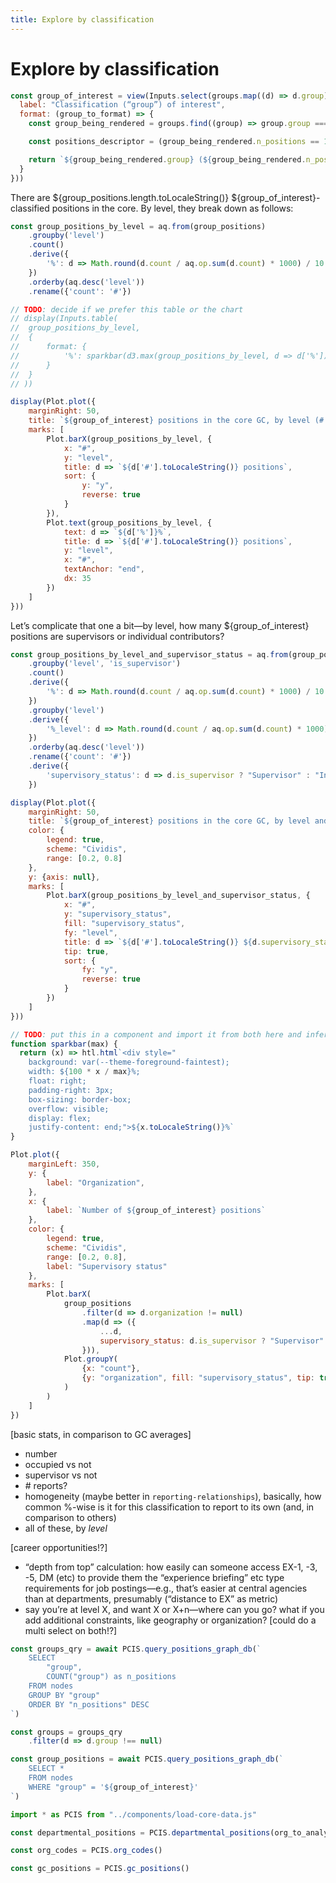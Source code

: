 ```yaml
---
title: Explore by classification
---
```


# Explore by classification

```js
const group_of_interest = view(Inputs.select(groups.map((d) => d.group), {
  label: "Classification (“group”) of interest",
  format: (group_to_format) => {
    const group_being_rendered = groups.find((group) => group.group === group_to_format)

	const positions_descriptor = (group_being_rendered.n_positions == 1) ? 'position' : 'positions'

    return `${group_being_rendered.group} (${group_being_rendered.n_positions.toLocaleString()} ${positions_descriptor} in the core GC)`
  }
}))
```

There are ${group_positions.length.toLocaleString()} ${group_of_interest}-classified positions in the core. By level, they break down as follows:

```js
const group_positions_by_level = aq.from(group_positions)
	.groupby('level')
	.count()
	.derive({
		'%': d => Math.round(d.count / aq.op.sum(d.count) * 1000) / 10
	})
	.orderby(aq.desc('level'))
	.rename({'count': '#'})

// TODO: decide if we prefer this table or the chart
// display(Inputs.table(
// 	group_positions_by_level,
// 	{
// 		format: {
// 			'%': sparkbar(d3.max(group_positions_by_level, d => d['%']))
// 		}
// 	}
// ))
```

```js
display(Plot.plot({
	marginRight: 50,
	title: `${group_of_interest} positions in the core GC, by level (# and %)`,
	marks: [
		Plot.barX(group_positions_by_level, {
			x: "#",
			y: "level",
			title: d => `${d['#'].toLocaleString()} positions`,
			sort: {
				y: "y",
				reverse: true
			}
		}),
		Plot.text(group_positions_by_level, {
			text: d => `${d['%']}%`,
			title: d => `${d['#'].toLocaleString()} positions`,
			y: "level",
			x: "#",
			textAnchor: "end",
			dx: 35
		})
	]
}))
```

Let’s complicate that one a bit—by level, how many ${group_of_interest} positions are supervisors or individual contributors?

```js
const group_positions_by_level_and_supervisor_status = aq.from(group_positions)
	.groupby('level', 'is_supervisor')
	.count()
	.derive({
		'%': d => Math.round(d.count / aq.op.sum(d.count) * 1000) / 10
	})
	.groupby('level')
	.derive({
		'%_level': d => Math.round(d.count / aq.op.sum(d.count) * 1000) / 10
	})
	.orderby(aq.desc('level'))
	.rename({'count': '#'})
	.derive({
		'supervisory_status': d => d.is_supervisor ? "Supervisor" : "Individual contributor" 
	})
```

```js
display(Plot.plot({
	marginRight: 50,
	title: `${group_of_interest} positions in the core GC, by level and supervisory status (# and %)`,
	color: {
		legend: true,
		scheme: "Cividis",
		range: [0.2, 0.8]
	},
	y: {axis: null},
	marks: [
		Plot.barX(group_positions_by_level_and_supervisor_status, {
			x: "#",
			y: "supervisory_status",
			fill: "supervisory_status",
			fy: "level",
			title: d => `${d['#'].toLocaleString()} ${d.supervisory_status.toLocaleLowerCase()} ${group_of_interest}-${d.level} positions\n\n${d['%_level']}% of ${group_of_interest}-${d.level} positions\n${d['%']}% of all ${group_of_interest} positions`,
			tip: true,
			sort: {
				fy: "y",
				reverse: true
			}
		})
	]
}))
```

```js
// TODO: put this in a component and import it from both here and inferred positions
function sparkbar(max) {
  return (x) => htl.html`<div style="
    background: var(--theme-foreground-faintest);
    width: ${100 * x / max}%;
    float: right;
    padding-right: 3px;
    box-sizing: border-box;
    overflow: visible;
    display: flex;
    justify-content: end;">${x.toLocaleString()}%`
}
```

```js
Plot.plot({
	marginLeft: 350,
	y: {
		label: "Organization",
	},
	x: {
		label: `Number of ${group_of_interest} positions`
	},
	color: {
		legend: true,
		scheme: "Cividis",
		range: [0.2, 0.8],
		label: "Supervisory status"
	},
	marks: [
		Plot.barX(
			group_positions
				.filter(d => d.organization != null)
				.map(d => ({
					...d,
					supervisory_status: d.is_supervisor ? "Supervisor" : "Individual contributor" 
				})),
			Plot.groupY(
				{x: "count"},
				{y: "organization", fill: "supervisory_status", tip: true}
			)
		)
	]
})
```

[basic stats, in comparison to GC averages]
- number
- occupied vs not
- supervisor vs not
- \# reports?
- homogeneity (maybe better in `reporting-relationships`), basically, how common %-wise is it for this classification to report to its own (and, in comparison to others)
- all of these, by _level_

[career opportunities!?]
- “depth from top” calculation: how easily can someone access EX-1, -3, -5, DM (etc) to provide them the “experience briefing” etc type requirements for job postings—e.g., that’s easier at central agencies than at departments, presumably (“distance to EX” as metric)
- say you’re at level X, and want X or X+n—where can you go? what if you add additional constraints, like geography or organization? [could do a multi select on both!?]

<!-- # Loading code -->

<!-- ## Specific -->

```js
const groups_qry = await PCIS.query_positions_graph_db(`
	SELECT
		"group",
		COUNT("group") as n_positions
	FROM nodes
	GROUP BY "group"
	ORDER BY "n_positions" DESC
`)

const groups = groups_qry
	.filter(d => d.group !== null)
```

```js
const group_positions = await PCIS.query_positions_graph_db(`
	SELECT *
	FROM nodes
	WHERE "group" = '${group_of_interest}'
`)
```


<!-- ## Generic -->

```js
import * as PCIS from "../components/load-core-data.js"
```

<!-- 
```js
const org_to_analyze_label = PCIS.org_to_analyze_label(org_codes, org_to_analyze)
``` -->

```js
const departmental_positions = PCIS.departmental_positions(org_to_analyze)
```

```js
const org_codes = PCIS.org_codes()
```

```js
const gc_positions = PCIS.gc_positions()
```

